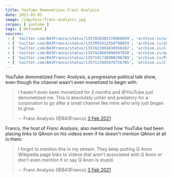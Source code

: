 ```yaml
---
title: YouTube Demonetizes Franc Analysis
date: 2021-02-03
image: /img/misc/franc-analysis.jpg
corpos: [ youtube ]
tags: [ defunded ]
sources:
 - [ 'twitter.com/B43Franco/status/1357058385728966659', 'archive.is/wip/LdroC' ]
 - [ 'twitter.com/B43Franco/status/1357055412558790659', 'archive.is/yblwS' ]
 - [ 'twitter.com/B43Franco/status/1357421991838556162', 'archive.is/o7SX5' ]
 - [ 'twitter.com/B43Franco/status/1357424603090587650', 'archive.is/qaxYM' ]
 - [ 'twitter.com/B43Franco/status/1357181736900296709', 'archive.is/PaEMk' ]
 - [ 'twitter.com/B43Franco/status/1357123993476726785', 'archive.is/ClZzE' ]
---
```


YouTube demonetized _Franc Analysis_, a progressive political talk
show, even though the channel wasn't even monetized to begin with.

> I haven't even been monetized for 2 months and @YouTube just demonetized me.
> This is absolutely unfair and predatory for a corporation to go after a small
> channel like mine who only just began to grow.
>
> -- Franc Analysis (@B43Franco) [3 Feb 2021](https://archive.is/LdroC)

Franco, the host of _Franc Analysis_, also mentioned how YouTube had been
placing links to QAnon on his videos even if he doesn't mention QAnon at all in
them:

> I forgot to mention this in my stream. They keep putting Q Anon Wikipedia
> page links to videos that aren't associated with Q Anon or don't even mention
> it or say Q Anon is stupid.
>
> -- Franc Analysis (@B43Franco) [3 Feb 2021](https://archive.is/yblwS)
